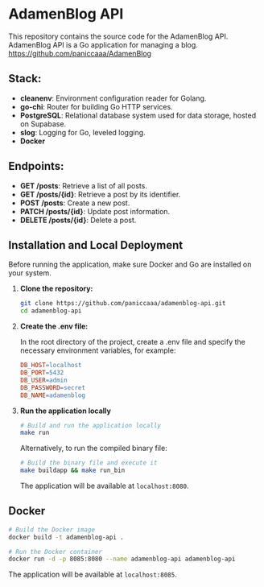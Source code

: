 # AdamenBlog API

This repository contains the source code for the AdamenBlog API. AdamenBlog API is a Go application for managing a blog.
https://github.com/paniccaaa/AdamenBlog 

## Stack:

- **cleanenv**: Environment configuration reader for Golang.
- **go-chi**: Router for building Go HTTP services.
- **PostgreSQL**: Relational database system used for data storage, hosted on Supabase.
- **slog**: Logging for Go, leveled logging.
- **Docker**
  
## Endpoints:

- **GET /posts**: Retrieve a list of all posts.
- **GET /posts/{id}**: Retrieve a post by its identifier.
- **POST /posts**: Create a new post.
- **PATCH /posts/{id}**: Update post information.
- **DELETE /posts/{id}**: Delete a post.

## Installation and Local Deployment

Before running the application, make sure Docker and Go are installed on your system.

1. **Clone the repository:**

    ```bash
    git clone https://github.com/paniccaaa/adamenblog-api.git
    cd adamenblog-api
    ```

2. **Create the .env file:**

    In the root directory of the project, create a .env file and specify the necessary environment variables, for example:

    ```makefile
    DB_HOST=localhost
    DB_PORT=5432
    DB_USER=admin
    DB_PASSWORD=secret
    DB_NAME=adamenblog
    ```
    
3. **Run the application locally**

    ```bash
    # Build and run the application locally
    make run
    ```

    Alternatively, to run the compiled binary file:

    ```bash
    # Build the binary file and execute it
    make buildapp && make run_bin
    ```

    The application will be available at `localhost:8080`.

## Docker


   ```bash
   # Build the Docker image
   docker build -t adamenblog-api .

   # Run the Docker container
   docker run -d -p 8085:8080 --name adamenblog-api adamenblog-api
   ```
The application will be available at `localhost:8085`.
